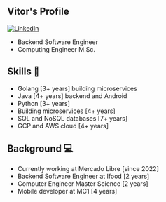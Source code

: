 ## Vitor's Profile

[![LinkedIn](https://img.shields.io/badge/LinkedIn-0077B5?style=for-the-badge&logo=linkedin&logoColor=white)](https://linkedin.com/in/[vitor](https://www.linkedin.com/in/vitor-hm-rodrigues/))

- Backend Software Engineer 
- Computing Engineer M.Sc.

## Skills 🧠

- Golang [3+ years] building microservices
- Java [4+ years] backend and Android
- Python [3+ years]
- Building microservices [4+ years]
- SQL and NoSQL databases [7+ years]
- GCP and AWS cloud [4+ years]

## Background  💻

- Currently working at Mercado Libre [since 2022]
- Backend Software Engineer at Ifood [2 years]
- Computer Engineer Master Science [2 years]
- Mobile developer at MC1 [4 years]
